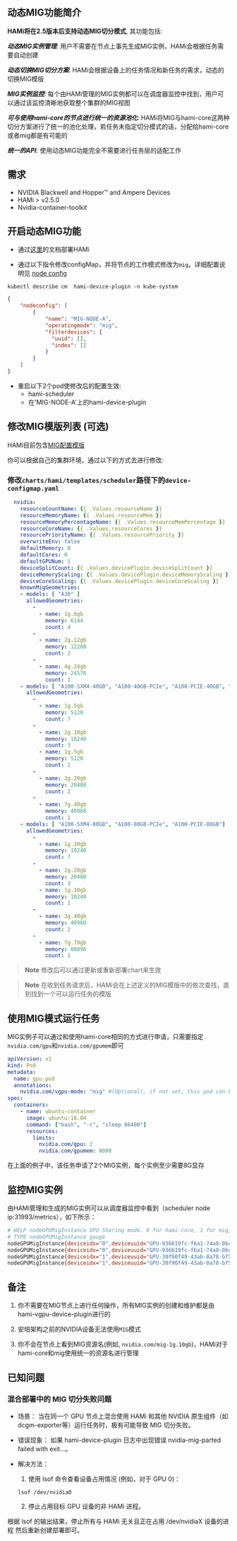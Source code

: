 ## 动态MIG功能简介

**HAMi将在2.5版本后支持动态MIG切分模式**, 其功能包括:

***动态MIG实例管理***: 用户不需要在节点上事先生成MIG实例，HAMi会根据任务需要自动创建

***动态切换MIG切分方案***: HAMi会根据设备上的任务情况和新任务的需求，动态的切换MIG模版

***MIG实例监控***: 每个由HAMi管理的MIG实例都可以在调度器监控中找到，用户可以通过该监控清晰地获取整个集群的MIG视图

***可与使用hami-core的节点进行统一的资源池化***: HAMi将MIG与hami-core这两种切分方案进行了统一的池化处理，若任务未指定切分模式的话，分配给hami-core或者mig都是有可能的

***统一的API***: 使用动态MIG功能完全不需要进行任务层的适配工作

## 需求

* NVIDIA Blackwell and Hopper™ and Ampere Devices
* HAMi > v2.5.0
* Nvidia-container-toolkit

## 开启动态MIG功能

* 通过[这里](https://github.com/Project-HAMi/HAMi#enabling-vgpu-support-in-kubernetes)的文档部署HAMi

* 通过以下指令修改configMap，并将节点的工作模式修改为`mig`。详细配置说明见 [node config](./config_cn.md)
```
kubectl describe cm  hami-device-plugin -n kube-system
```

```json
{
    "nodeconfig": [
        {
            "name": "MIG-NODE-A",
            "operatingmode": "mig",
            "filterdevices": {
              "uuid": [],
              "index": []
            }
        }
    ]
}
```

* 重启以下2个pod使修改后的配置生效:
  * hami-scheduler 
  * 在'MIG-NODE-A'上的hami-device-plugin 

## 修改MIG模版列表 (可选)

HAMi目前包含[MIG配置模版](https://github.com/Project-HAMi/HAMi/blob/master/charts/hami/templates/scheduler/device-configmap.yaml)

你可以根据自己的集群环境，通过以下的方式去进行修改:

  ### 修改`charts/hami/templates/scheduler`路径下的`device-configmap.yaml`

  ```yaml
    nvidia:
      resourceCountName: {{ .Values.resourceName }}
      resourceMemoryName: {{ .Values.resourceMem }}
      resourceMemoryPercentageName: {{ .Values.resourceMemPercentage }}
      resourceCoreName: {{ .Values.resourceCores }}
      resourcePriorityName: {{ .Values.resourcePriority }}
      overwriteEnv: false
      defaultMemory: 0
      defaultCores: 0
      defaultGPUNum: 1
      deviceSplitCount: {{ .Values.devicePlugin.deviceSplitCount }}
      deviceMemoryScaling: {{ .Values.devicePlugin.deviceMemoryScaling }}
      deviceCoreScaling: {{ .Values.devicePlugin.deviceCoreScaling }}
      knownMigGeometries:
      - models: [ "A30" ]
        allowedGeometries:
          - 
            - name: 1g.6gb
              memory: 6144
              count: 4
          - 
            - name: 2g.12gb
              memory: 12288
              count: 2
          - 
            - name: 4g.24gb
              memory: 24576
              count: 1
      - models: [ "A100-SXM4-40GB", "A100-40GB-PCIe", "A100-PCIE-40GB", "A100-SXM4-40GB" ]
        allowedGeometries:
          - 
            - name: 1g.5gb
              memory: 5120
              count: 7
          - 
            - name: 2g.10gb
              memory: 10240
              count: 3
            - name: 1g.5gb
              memory: 5120
              count: 1
          - 
            - name: 3g.20gb
              memory: 20480
              count: 2
          - 
            - name: 7g.40gb
              memory: 40960
              count: 1
      - models: [ "A100-SXM4-80GB", "A100-80GB-PCIe", "A100-PCIE-80GB"]
        allowedGeometries:
          - 
            - name: 1g.10gb
              memory: 10240
              count: 7
          - 
            - name: 2g.20gb
              memory: 20480
              count: 3
            - name: 1g.10gb
              memory: 10240
              count: 1
          - 
            - name: 3g.40gb
              memory: 40960
              count: 2
          - 
            - name: 7g.79gb
              memory: 80896
              count: 1
  ```
  > **Note** 修改后可以通过更新或重新部署chart来生效

  > **Note** 在收到任务请求后，HAMi会在上述定义的MIG模版中的依次查找，直到找到一个可以运行任务的模版

## 使用MIG模式运行任务

MIG实例子可以通过和使用hami-core相同的方式进行申请，只需要指定`nvidia.com/gpu`和`nvidia.com/gpumem`即可

```yaml
apiVersion: v1
kind: Pod
metadata:
  name: gpu-pod
  annotations:
    nvidia.com/vgpu-mode: "mig" #(Optional), if not set, this pod can be assigned to a MIG instance or a hami-core instance
spec:
  containers:
    - name: ubuntu-container
      image: ubuntu:18.04
      command: ["bash", "-c", "sleep 86400"]
      resources:
        limits:
          nvidia.com/gpu: 2 
          nvidia.com/gpumem: 8000
```

在上面的例子中，该任务申请了2个MIG实例，每个实例至少需要8G显存

## 监控MIG实例

由HAMi管理和生成的MIG实例可以从调度器监控中看到（scheduler node ip:31993/metrics），如下所示：

```bash
# HELP nodeGPUMigInstance GPU Sharing mode. 0 for hami-core, 1 for mig, 2 for mps
# TYPE nodeGPUMigInstance gauge
nodeGPUMigInstance{deviceidx="0",deviceuuid="GPU-936619fc-f6a1-74a8-0bc6-ecf6b3269313",migname="3g.20gb-0",nodeid="aio-node15",zone="vGPU"} 1
nodeGPUMigInstance{deviceidx="0",deviceuuid="GPU-936619fc-f6a1-74a8-0bc6-ecf6b3269313",migname="3g.20gb-1",nodeid="aio-node15",zone="vGPU"} 0
nodeGPUMigInstance{deviceidx="1",deviceuuid="GPU-30f90f49-43ab-0a78-bf5c-93ed41ef2da2",migname="3g.20gb-0",nodeid="aio-node15",zone="vGPU"} 1
nodeGPUMigInstance{deviceidx="1",deviceuuid="GPU-30f90f49-43ab-0a78-bf5c-93ed41ef2da2",migname="3g.20gb-1",nodeid="aio-node15",zone="vGPU"} 1
```

## 备注

1. 你不需要在MIG节点上进行任何操作，所有MIG实例的创建和维护都是由hami-vgpu-device-plugin进行的

2. 安培架构之前的NVIDIA设备无法使用`MIG`模式

3. 你不会在节点上看到MIG资源名(例如, `nvidia.com/mig-1g.10gb`)，HAMi对于hami-core和mig使用统一的资源名进行管理

## 已知问题

### 混合部署中的 MIG 切分失败问题

* 场景： 当在同一个 GPU 节点上混合使用 HAMi 和其他 NVIDIA 原生组件（如 dcgm-exporter等）运行任务时，极有可能导致 MIG 切分失败。

* 错误现象： 如果 hami-device-plugin 日志中出现错误 nvidia-mig-parted failed with exit...。

* 解决方法：
    1. 使用 lsof 命令查看设备占用情况 (例如，对于 GPU 0)：
    ```
    lsof /dev/nvidia0
    ```
    2. 停止占用目标 GPU 设备的非 HAMi 进程。

根据 lsof 的输出结果，停止所有与 HAMi 无关且正在占用 /dev/nvidiaX 设备的进程 然后重新创建部署即可。